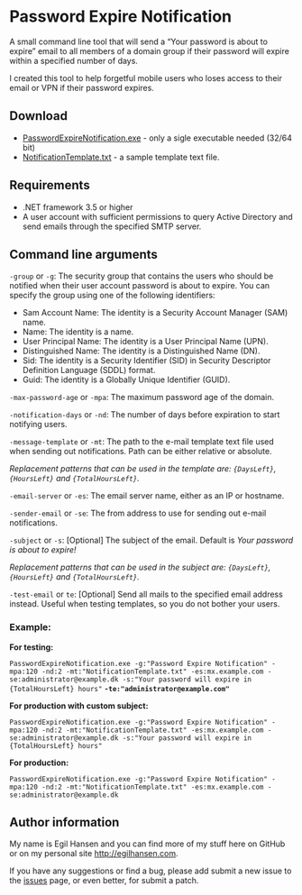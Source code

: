﻿# Password Expire Notification #
A small command line tool that will send a “Your password is about to expire” email to all members of a domain group if their password will expire within a specified number of days.

I created this tool to help forgetful mobile users who loses access to their email or VPN if their password expires. 

## Download ##

- [PasswordExpireNotification.exe](PasswordExpireNotification.exe) - only a sigle executable needed (32/64 bit)
- [NotificationTemplate.txt](NotificationTemplate.txt) - a sample template text file.

## Requirements ##

- .NET framework 3.5 or higher
- A user account with sufficient permissions to query Active Directory and send emails through the specified SMTP server.

## Command line arguments ##

`-group` or `-g`: The security group that contains the users who should be notified when their user account password is about to expire. You can specify the group using one of the following identifiers:

 - Sam Account Name: The identity is a Security Account Manager (SAM) name.
 - Name: The identity is a name.
 - User Principal Name: The identity is a User Principal Name (UPN).
 - Distinguished Name: The identity is a Distinguished Name (DN).
 - Sid: The identity is a Security Identifier (SID) in Security Descriptor Definition Language (SDDL) format.
 - Guid: The identity is a Globally Unique Identifier (GUID).

`-max-password-age` or `-mpa`: The maximum password age of the domain.

`-notification-days` or `-nd`: The number of days before expiration to start notifying users.

`-message-template` or `-mt`: The path to the e-mail template text file used when sending out notifications. Path can be either relative or absolute.

*Replacement patterns that can be used in the template are: `{DaysLeft}`, `{HoursLeft}` and `{TotalHoursLeft}`.*

`-email-server` or `-es`: The email server name, either as an IP or hostname.

`-sender-email` or `-se`: The from address to use for sending out e-mail notifications.

`-subject` or `-s`: [Optional] The subject of the email. Default is *Your password is about to expire!*

*Replacement patterns that can be used in the subject are: `{DaysLeft}`, `{HoursLeft}` and `{TotalHoursLeft}`.*

`-test-email` or `te`: [Optional] Send all mails to the specified email address instead. Useful when testing templates, so you do not bother your users.

### Example: ###

**For testing:**

`PasswordExpireNotification.exe -g:"Password Expire Notification" -mpa:120 -nd:2 -mt:"NotificationTemplate.txt" -es:mx.example.com -se:administrator@example.dk -s:"Your password will expire in {TotalHoursLeft} hours"` **`-te:"administrator@example.com"`**

**For production with custom subject:**

`PasswordExpireNotification.exe -g:"Password Expire Notification" -mpa:120 -nd:2 -mt:"NotificationTemplate.txt" -es:mx.example.com -se:administrator@example.dk -s:"Your password will expire in {TotalHoursLeft} hours"`

**For production:**

`PasswordExpireNotification.exe -g:"Password Expire Notification" -mpa:120 -nd:2 -mt:"NotificationTemplate.txt" -es:mx.example.com -se:administrator@example.dk`

## Author information ##
My name is Egil Hansen and you can find more of my stuff here on GitHub or on my personal site http://egilhansen.com.

If you have any suggestions or find a bug, please add submit a new issue to the [issues](issues) page, or even better, for submit a patch.
